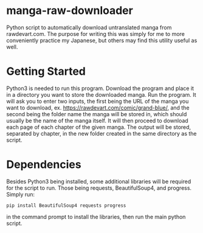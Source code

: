 # manga-raw-downloader
Python script to automatically download untranslated manga from rawdevart.com. The purpose for writing this was simply for me to more conveniently practice my Japanese, but others may find this utility useful as well. 
# Getting Started
Python3 is needed to run this program. Download the program and place it in a directory you want to store the downloaded manga. Run the program. It will ask you to enter two inputs, the first being the URL of the manga you want to download, ex. https://rawdevart.com/comic/grand-blue/, and the second being the folder name the manga will be stored in, which should usually be the name of the manga itself. It will then proceed to download each page of each chapter of the given manga. The output will be stored, separated by chapter, in the new folder created in the same directory as the script.
# Dependencies
Besides Python3 being installed, some additional libraries will be required for the script to run. Those being requests, BeautifulSoup4, and progress. Simply run:
```
pip install BeautifulSoup4 requests progress
```
in the command prompt to install the libraries, then run the main python script.


